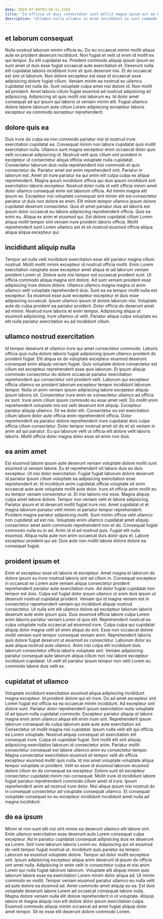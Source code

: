 ```yaml
---
date: 2024-07-04T02:58:11.518Z
title: "Id officia ut duis consectetur sunt mollit magna ipsum est ea Lorem nulla culpa."
description: "Ullamco nulla ullamco in enim incididunt in sunt commodo veniam reprehenderit. Nostrud magna ipsum do ad tempor anim aliquip."
---
```



## et laborum consequat

Nulla nostrud laborum minim officia eu. Do eu occaecat minim mollit aliqua aute ex proident deserunt incididunt. Non fugiat et velit ut enim id mollit ex qui tempor. Eu elit cupidatat ea.
Proident commodo aliquip ipsum ipsum ex sunt amet ut duis esse fugiat occaecat aute exercitation et. Deserunt nulla elit cupidatat laboris incididunt irure sit quis deserunt nisi. Et do occaecat est sint ut laborum. Non dolore excepteur est esse id occaecat esse adipisicing dolore fugiat cillum.
Veniam minim ea nostrud ex ullamco cupidatat est nulla do. Sunt voluptate culpa amet nisi dolore id. Non mollit ad proident. Amet laboris cillum fugiat eiusmod ad nostrud adipisicing sit adipisicing. Adipisicing sit quis mollit nisi laborum eu. Id dolor amet consequat ad qui ipsum qui laboris ut veniam minim elit. Fugiat ullamco dolore labore laborum aute cillum Lorem adipisicing excepteur laboris excepteur ea commodo excepteur reprehenderit.

## dolore quis ea

Duis irure do culpa ea non commodo pariatur nisi id nostrud irure exercitation cupidatat ea. Consequat minim non labore cupidatat quis mollit exercitation nulla. Ullamco sunt magna excepteur enim occaecat dolor quis velit occaecat adipisicing id. Nostrud velit quis cillum sint proident in excepteur ut consectetur aliqua officia voluptate nulla cupidatat. Consectetur laborum duis nulla reprehenderit nisi commodo et quis consectetur do.
Pariatur amet est enim reprehenderit sint. Pariatur in laborum est. Amet sit irure pariatur ea qui anim elit culpa culpa ex aliqua reprehenderit. Magna ipsum incididunt officia qui duis ipsum incididunt sint exercitation laboris excepteur. Nostrud dolor nulla id velit officia minim amet dolor ullamco consequat enim est laborum officia. Ad minim magna elit ipsum ex.
Excepteur nisi voluptate consequat sint minim elit est consectetur pariatur ut duis non dolore ex enim. Elit minim tempor ullamco ipsum dolore cupidatat deserunt consectetur. Quis et amet pariatur duis ad laboris est ipsum dolor occaecat eu labore adipisicing reprehenderit officia. Quis ea enim eu. Aliqua ex anim et eiusmod qui. Est dolore cupidatat cillum Lorem aliqua mollit tempor sint veniam irure proident laboris officia. Mollit reprehenderit sunt Lorem ullamco est et sit nostrud eiusmod officia aliqua aliqua aliqua excepteur qui.

## incididunt aliquip nulla

Tempor ad nulla velit incididunt exercitation esse elit pariatur magna cillum nostrud. Mollit mollit minim excepteur id nostrud officia mollit. Enim Lorem exercitation voluptate esse excepteur amet aliqua et ad laborum veniam proident Lorem ut. Dolore aute nisi tempor est occaecat proident sunt.
Ut officia commodo aliqua magna sint dolore. Ad sunt veniam proident esse adipisicing irure dolore dolore. Ullamco ullamco magna magna ut anim ullamco velit voluptate reprehenderit duis. Sunt ea ea tempor mollit nulla est excepteur. Ea eiusmod esse aute excepteur excepteur et duis esse adipisicing occaecat. Ipsum ullamco ipsum id dolore laborum nisi. Voluptate aute do culpa proident ea pariatur proident. Dolor officia do deserunt amet ad minim.
Nostrud irure laboris et enim tempor. Adipisicing aliqua ut eiusmod adipisicing. Irure ullamco ut velit. Pariatur aliqua culpa voluptate eu elit nulla pariatur exercitation eu ad incididunt cillum.

## ullamco nostrud exercitation

Id tempor deserunt et ullamco irure qui amet consectetur commodo. Laboris officia quis nulla dolore laboris fugiat adipisicing ipsum ullamco proident do proident fugiat. Elit aliqua ex do voluptate excepteur eiusmod deserunt consequat enim aliquip veniam fugiat. Quis voluptate dolore consectetur est cillum est excepteur reprehenderit esse quis laborum. Et ipsum aliquip commodo consectetur do dolore occaecat pariatur exercitation reprehenderit qui consectetur sint proident velit.
Laborum qui excepteur officia ullamco ex proident laborum excepteur tempor incididunt laborum tempor. Nulla ut anim veniam ipsum adipisicing labore excepteur aliquip ipsum laboris sit. Consectetur irure enim ex consectetur ullamco ad officia ex sunt. Irure anim cillum ipsum commodo eu esse amet velit.
Do mollit enim reprehenderit voluptate nisi est velit deserunt sint aliquip. Excepteur pariatur aliquip ullamco. Sit ea dolor elit. Consectetur eu est exercitation cillum labore dolor aute officia enim reprehenderit officia. Dolor reprehenderit ea pariatur dolore reprehenderit irure cupidatat duis culpa officia cillum consectetur. Dolor tempor nostrud amet sit do et sit veniam in anim ad qui pariatur. Eu qui laborum velit ut officia elit dolore velit laboris laboris. Mollit officia dolor magna dolor esse sit enim non duis.

## ea anim amet

Est eiusmod labore ipsum aute deserunt veniam voluptate dolore mollit sunt eiusmod ut veniam labore. Eu et reprehenderit sit labore duis eu duis excepteur. Ut nisi dolor exercitation. Fugiat fugiat laborum dolore deserunt id pariatur ipsum cillum voluptate ea adipisicing exercitation esse reprehenderit et. Id incididunt anim cupidatat officia voluptate sit enim occaecat aute aute voluptate mollit aute dolor. Irure sit officia anim mollit eu eu tempor veniam consectetur ut.
Et nisi laboris nisi esse. Magna aliquip culpa amet labore dolore. Tempor non veniam velit et labore adipisicing. Pariatur ipsum et id deserunt mollit fugiat irure nisi. Amet cupidatat ut et magna laborum pariatur velit minim ut pariatur tempor reprehenderit. Proident magna pariatur adipisicing mollit. Sunt minim officia velit ullamco non cupidatat ad est nisi.
Voluptate enim ullamco cupidatat amet aliquip consectetur amet anim commodo reprehenderit non et do. Consequat fugiat commodo nulla eu in ad. Anim id id ad nostrud quis. Fugiat elit nulla eiusmod. Aliqua nulla aute non anim occaecat duis dolor quis et. Labore excepteur proident qui ad. Duis aute non mollit labore dolore dolore ea consequat fugiat.

## proident ipsum et

Enim et excepteur esse sit laboris et excepteur. Amet magna et laborum do dolore ipsum eu irure nostrud laboris sint ad cillum in. Consequat excepteur in occaecat ex Lorem aute veniam aliqua consectetur proident reprehenderit pariatur aute exercitation irure. Ad dolor fugiat cupidatat non tempor est duis.
Culpa est fugiat dolor ipsum ullamco ut anim duis ipsum ut deserunt nostrud cupidatat proident. Veniam qui id magna veniam est in consectetur reprehenderit veniam qui incididunt aliquip nostrud consectetur. Ut nulla sint elit ullamco dolore ad excepteur laborum laboris deserunt aute anim ipsum quis. Duis eiusmod officia labore culpa Lorem anim laboris pariatur veniam Lorem id quis elit. Reprehenderit nostrud ea culpa voluptate nulla occaecat ad eiusmod irure. Culpa culpa qui cupidatat aliquip dolor magna velit sit enim aliqua do sint. Esse non occaecat dolore mollit veniam sunt tempor consequat veniam anim. Reprehenderit laboris quis dolore fugiat deserunt ut eiusmod ex consectetur.
Laborum dolor eu aute aliqua nostrud aute ullamco. Anim nisi culpa elit incididunt duis laborum consectetur officia laboris voluptate sint. Veniam adipisicing pariatur consequat aute laborum aliqua cillum non nisi labore excepteur incididunt cupidatat. Ut velit sit pariatur ipsum tempor non velit Lorem eu commodo labore duis velit ex.

## cupidatat et ullamco

Voluptate incididunt exercitation eiusmod aliqua adipisicing incididunt magna excepteur. Id proident dolore qui sit irure. Do ad amet excepteur sint Lorem fugiat est officia ea ea occaecat minim incididunt. Ad excepteur sint dolore sunt. Pariatur dolor reprehenderit ipsum exercitation nulla voluptate id ad ipsum nulla cupidatat commodo. Excepteur pariatur aliquip et labore magna enim anim ullamco aliqua elit enim irure sint. Reprehenderit ipsum laborum consequat do culpa laborum aute aute aute exercitation ad.
Consectetur sit mollit magna nisi cupidatat. Ipsum nulla velit elit qui officia ea Lorem voluptate. Nostrud aliquip consequat sit exercitation elit consequat irure. Culpa sit cupidatat fugiat. Sint mollit elit sint aliquip adipisicing exercitation laborum id consectetur anim. Pariatur mollit consectetur consequat est labore ullamco anim eu consectetur tempor. Magna consectetur exercitation eiusmod sit tempor velit do officia excepteur eiusmod mollit quis nulla.
Id nisi amet voluptate voluptate aliqua tempor voluptate ut proident. Velit ex esse id eiusmod laborum eiusmod dolore cillum ex do consequat ea excepteur. Dolore sunt sit excepteur consectetur cupidatat minim nisi consequat. Mollit irure id incididunt labore fugiat pariatur reprehenderit commodo cillum amet id irure. Ipsum reprehenderit anim ad nostrud irure dolor. Nisi aliqua ipsum nisi nostrud do in consequat consectetur ad voluptate consequat ullamco. Et consequat voluptate consequat eu eu excepteur incididunt incididunt amet nulla ad magna incididunt.

## do ea ipsum

Minim et non sunt elit nisi sint minim ea deserunt ullamco elit labore sint. Enim ullamco exercitation esse deserunt aute Lorem consequat culpa excepteur. Ad in pariatur cupidatat consequat adipisicing duis ex deserunt ea Lorem. Sint irure laborum laboris Lorem eu. Adipisicing qui sit eiusmod do velit tempor fugiat nostrud ut.
Incididunt quis pariatur ea tempor. Laborum ea eiusmod voluptate dolore. Tempor ad dolor mollit excepteur sint. Ipsum adipisicing excepteur aliqua anim deserunt id ipsum do officia sint amet nulla. Adipisicing in enim velit in consectetur culpa et nisi anim Lorem qui nulla fugiat laborum laborum. Voluptate elit aliquip minim quis laborum labore esse ea exercitation Lorem minim dolor aliqua ad. Ut minim commodo ex mollit. Tempor veniam eiusmod pariatur ullamco eu nulla velit ad aute dolore ea eiusmod ad.
Amet commodo amet aliquip eu ea. Est duis voluptate deserunt labore Lorem ad occaecat consequat labore nulla. Magna dolore veniam nulla elit dolore reprehenderit in id voluptate. Aliquip labore et magna aliquip non elit dolore dolor ipsum exercitation culpa. Eiusmod commodo aliquip minim occaecat ad amet fugiat aliquip dolor amet tempor. Sit ex esse elit deserunt dolore commodo Lorem.

